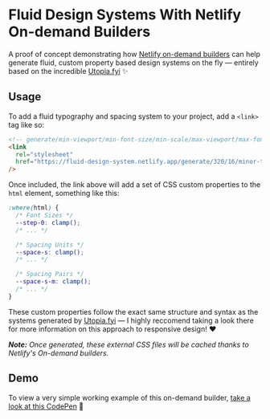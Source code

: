 # Fluid Design Systems With Netlify On-demand Builders

A proof of concept demonstrating how [Netlify on-demand builders](https://docs.netlify.com/configure-builds/on-demand-builders/) can help generate fluid, custom property based design systems on the fly — entirely based on the incredible [Utopia.fyi](https://utopia.fyi/) ✨

## Usage

To add a fluid typography and spacing system to your project, add a `<link>` tag like so:

```html
<!-- generate/min-viewport/min-font-size/min-scale/max-viewport/max-font-size/max-scale -->
<link
  rel="stylesheet"
  href="https://fluid-design-system.netlify.app/generate/320/16/minor-third/1920/20/perfect-fourth"
/>
```

Once included, the link above will add a set of CSS custom properties to the `html` element, something like this:

```css
:where(html) {
  /* Font Sizes */
  --step-0: clamp();
  /* ... */

  /* Spacing Units */
  --space-s: clamp();
  /* ... */

  /* Spacing Pairs */
  --space-s-m: clamp();
  /* ... */
}
```

These custom properties follow the exact same structure and syntax as the systems generated by [Utopia.fyi](https://utopia.fyi/) — I highly reccomend taking a look there for more information on this approach to responsive design! ❤️

_**Note:** Once generated, these external CSS files will be cached thanks to Netlify's On-demand builders._

## Demo

To view a very simple working example of this on-demand builder, [take a look at this CodePen](https://codepen.io/georgedoescode/pen/dyJxqNP) 👀
